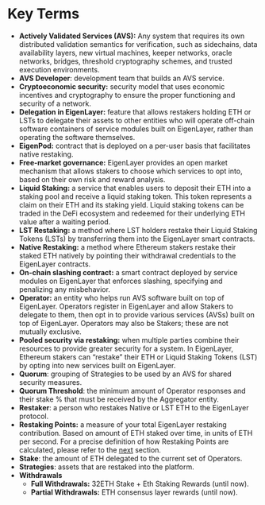 # Key Terms

- **Actively Validated Services (AVS):** Any system that requires its own distributed validation semantics for verification, such as sidechains, data availability layers, new virtual machines, keeper networks, oracle networks, bridges, threshold cryptography schemes, and trusted execution environments.
- **AVS Developer**: development team that builds an AVS service.
- **Cryptoeconomic security:** security model that uses economic incentives and cryptography to ensure the proper functioning and security of a network.
- **Delegation in EigenLayer:** feature that allows restakers holding ETH or LSTs to delegate their assets to other entities who will operate off-chain software containers of service modules built on EigenLayer, rather than operating the software themselves.
- **EigenPod:** contract that is deployed on a per-user basis that facilitates native restaking.
- **Free-market governance:** EigenLayer provides an open market mechanism that allows stakers to choose which services to opt into, based on their own risk and reward analysis.
- **Liquid Staking:** a service that enables users to deposit their ETH into a staking pool and receive a liquid staking token. This token represents a claim on their ETH and its staking yield. Liquid staking tokens can be traded in the DeFi ecosystem and redeemed for their underlying ETH value after a waiting period.
- **LST Restaking:** a method where LST holders restake their Liquid Staking Tokens (LSTs) by transferring them into the EigenLayer smart contracts.
- **Native Restaking:** a method where Ethereum stakers restake their staked ETH natively by pointing their withdrawal credentials to the EigenLayer contracts.
- **On-chain slashing contract:** a smart contract deployed by service modules on EigenLayer that enforces slashing, specifying and penalizing any misbehavior.
- **Operator:** an entity who helps run AVS software built on top of EigenLayer. Operators register in EigenLayer and allow Stakers to delegate to them, then opt in to provide various services (AVSs) built on top of EigenLayer. Operators may also be Stakers; these are not mutually exclusive.
- **Pooled security via restaking:** when multiple parties combine their resources to provide greater security for a system. In EigenLayer, Ethereum stakers can “restake” their ETH or Liquid Staking Tokens (LST) by opting into new services built on EigenLayer.
- **Quorum**: grouping of Strategies to be used by an AVS for shared security measures.
- **Quorum Threshold**: the minimum amount of Operator responses and their stake % that must be received by the Aggregator entity.
- **Restaker**: a person who restakes Native or LST ETH to the EigenLayer protocol.
- **Restaking Points:** a measure of your total EigenLayer restaking contribution. Based on amount of ETH staked over time, in units of ETH per second. For a precise definition of how Restaking Points are calculated, please refer to the [next](../restaking-guides/0-restaking-user-guide/restaked-points.md) section.
- **Stake**: the amount of ETH delegated to the current set of Operators.
- **Strategies**: assets that are restaked into the platform.
- **Withdrawals**
  - **Full Withdrawals:** 32ETH Stake + Eth Staking Rewards (until now).
  - **Partial Withdrawals:** ETH consensus layer rewards (until now).
